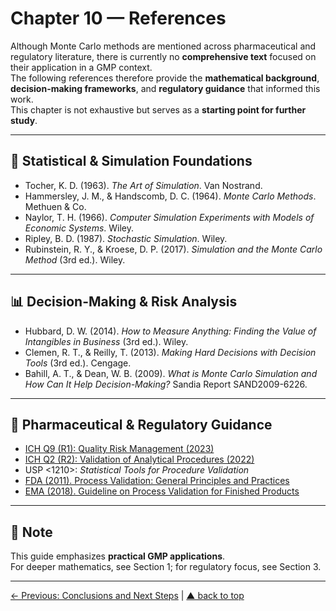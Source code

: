 # Chapter 10 — References

Although Monte Carlo methods are mentioned across pharmaceutical and regulatory literature, there is currently no **comprehensive text** focused on their application in a GMP context.  
The following references therefore provide the **mathematical background**, **decision-making frameworks**, and **regulatory guidance** that informed this work.  
This chapter is not exhaustive but serves as a **starting point for further study**.

---

## 📘 Statistical & Simulation Foundations

- Tocher, K. D. (1963). *The Art of Simulation*. Van Nostrand.  
- Hammersley, J. M., & Handscomb, D. C. (1964). *Monte Carlo Methods*. Methuen & Co.  
- Naylor, T. H. (1966). *Computer Simulation Experiments with Models of Economic Systems*. Wiley.  
- Ripley, B. D. (1987). *Stochastic Simulation*. Wiley.  
- Rubinstein, R. Y., & Kroese, D. P. (2017). *Simulation and the Monte Carlo Method* (3rd ed.). Wiley.  

---

## 📊 Decision-Making & Risk Analysis

- Hubbard, D. W. (2014). *How to Measure Anything: Finding the Value of Intangibles in Business* (3rd ed.). Wiley.  
- Clemen, R. T., & Reilly, T. (2013). *Making Hard Decisions with Decision Tools* (3rd ed.). Cengage.  
- Bahill, A. T., & Dean, W. B. (2009). *What is Monte Carlo Simulation and How Can It Help Decision-Making?* Sandia Report SAND2009-6226.

---

## 💊 Pharmaceutical & Regulatory Guidance

- [ICH Q9 (R1): Quality Risk Management (2023)](https://www.ich.org/page/quality-guidelines)  
- [ICH Q2 (R2): Validation of Analytical Procedures (2022)](https://www.ich.org/page/quality-guidelines)  
- USP <1210>: *Statistical Tools for Procedure Validation*  
- [FDA (2011). Process Validation: General Principles and Practices](https://www.fda.gov/media/71021/download)  
- [EMA (2018). Guideline on Process Validation for Finished Products](https://www.ema.europa.eu/en/documents/scientific-guideline/guideline-process-validation-finished-products-information-provision-ema-chmp-cvmp-guideline_en.pdf)  

---

## 📌 Note

This guide emphasizes **practical GMP applications**.  
For deeper mathematics, see Section 1; for regulatory focus, see Section 3.

---

[← Previous: Conclusions and Next Steps](chapter09_conclusions-nextsteps.md) | [▲ back to top](../#table-of-contents)  
